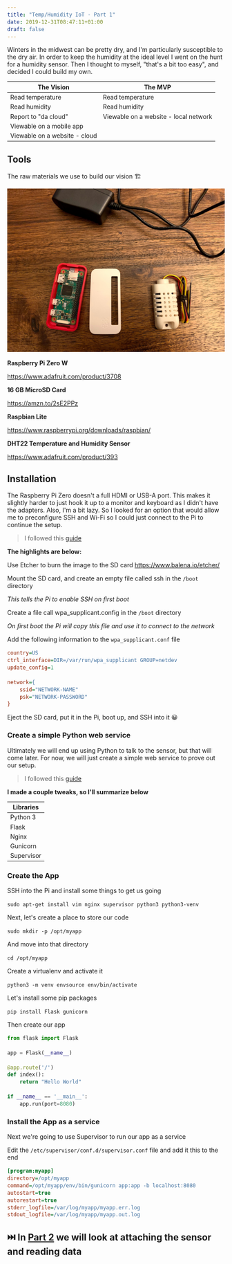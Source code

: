 ```yaml
---
title: "Temp/Humidity IoT - Part 1"
date: 2019-12-31T08:47:11+01:00
draft: false
---
```


Winters in the midwest can be pretty dry, and I'm particularly susceptible to the dry air. In order to keep the humidity at the ideal level I went on the hunt for a humidity sensor. Then I thought to myself, "that's a bit too easy", and decided I could build my own.

| The Vision                    | The MVP                               |
|-------------------------------|---------------------------------------|
| Read temperature              | Read temperature                      |
| Read humidity                 | Read humidity                         |
| Report to "da cloud"          | Viewable on a website - local network |
| Viewable on a mobile app      |                                       |
| Viewable on a website - cloud |                                       |

## Tools
The raw materials we use to build our vision 🏗️

![Materials](images/materials.jpg)

**Raspberry Pi Zero W**

https://www.adafruit.com/product/3708

**16 GB MicroSD Card**

https://amzn.to/2sE2PPz

**Raspbian Lite**

https://www.raspberrypi.org/downloads/raspbian/

**DHT22 Temperature and Humidity Sensor**

https://www.adafruit.com/product/393


## Installation
The Raspberry Pi Zero doesn't a full HDMI or USB-A port. This makes it slightly harder to just hook it up to a monitor and keyboard as I didn't have the adapters. Also, I'm a bit lazy. So I looked for an option that would allow me to preconfigure SSH and Wi-Fi so I could just connect to the Pi to continue the setup.

> I followed this [guide](https://desertbot.io/blog/headless-raspberry-pi-4-ssh-wifi-setup/)


**The highlights are below:**

Use Etcher to burn the image to the SD card https://www.balena.io/etcher/

Mount the SD card, and create an empty file called ssh in the `/boot` directory

*This tells the Pi to enable SSH on first boot*

Create a file call wpa_supplicant.config in the `/boot` directory

*On first boot the Pi will copy this file and use it to connect to the network*

Add the following information to the `wpa_supplicant.conf` file

```ini
country=US
ctrl_interface=DIR=/var/run/wpa_supplicant GROUP=netdev
update_config=1

network={
    ssid="NETWORK-NAME"
    psk="NETWORK-PASSWORD"
}
```

Eject the SD card, put it in the Pi, boot up, and SSH into it 😀

### Create a simple Python web service
Ultimately we will end up using Python to talk to the sensor, but that will come later. For now, we will just create a simple web service to prove out our setup. 

> I followed this [guide](https://medium.com/ymedialabs-innovation/deploy-flask-app-with-nginx-using-gunicorn-and-supervisor-d7a93aa07c18)

**I made a couple tweaks, so I'll summarize below**


| Libraries  |
|------------|
| Python 3   |
| Flask      |
| Nginx      |
| Gunicorn   |
| Supervisor |


### Create the App
SSH into the Pi and install some things to get us going 

`sudo apt-get install vim nginx supervisor python3 python3-venv`

Next, let's create a place to store our code 

`sudo mkdir -p /opt/myapp`

And move into that directory 

`cd /opt/myapp`

Create a virtualenv and activate it

`python3 -m venv envsource env/bin/activate`

Let's install some pip packages

`pip install Flask gunicorn`

Then create our app

```python
from flask import Flask

app = Flask(__name__)

@app.route('/')
def index():
    return "Hello World"

if __name__ == '__main__':
    app.run(port=8080)
```

### Install the App as a service
Next we're going to use Supervisor to run our app as a service

Edit the `/etc/supervisor/conf.d/supervisor.conf` file and add it this to the end

```ini
[program:myapp]
directory=/opt/myapp
command=/opt/myapp/env/bin/gunicorn app:app -b localhost:8080
autostart=true
autorestart=true
stderr_logfile=/var/log/myapp/myapp.err.log
stdout_logfile=/var/log/myapp/myapp.out.log
```



## ⏭️  In **__[Part 2](/posts/th-iot-part-2)__** we will look at attaching the sensor and reading data